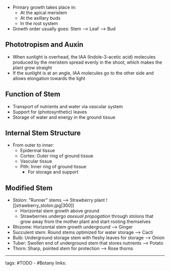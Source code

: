 
- Primary growth takes place in:
	- At the apical meristem
	- At the axillary buds
	- In the root system
- Growth order usually goes: Stem --> Leaf --> Bud

## Phototropism and Auxin
- When sunlight is overhead, the IAA (Indole-3-acetic acid) molecules produced by the meristem spread evenly in the shoot, which makes the plant grow straight
- If the sunlight is at an angle, IAA molecules go to the other side and allows elongation towards the light

## Function of Stem
- Transport of nutrients and water via vascular system
- Support for (photosynthetic) leaves
- Storage of water and energy in the ground tissue

## Internal Stem Structure
- From outer to inner:
	- Epidermal tissue
	- Cortex: Outer ring of ground tissue
	- Vascular tissue
	- Pith: Inner ring of ground tissue
		- For storage and support

## Modified Stem
- Stolon: "Runner" stems --> Strawberry plant
  ![[strawberry_stolon.jpg|300]]
	- Horizontal stem growth above ground
	- Strawberries undergo *asexual propogation* through stolons that grow away from the mother plant and start rooting themselves
- Rhizome: Horizontal stem growth underground --> Ginger
- Succulent stem: Round stems optimized for water storage --> Cacti
- Bulb: Underground storage stem with fleshy leaves for storage --> Onion
- Tuber: Swollen end of underground stem that stores nutrients --> Potato
- Thorn: Sharp, pointed stem for protection --> Rose thorns


---
tags: #TODO - #Botany 
links:
